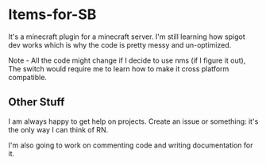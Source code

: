 # Items-for-SB
It's a minecraft plugin for a minecraft server. I'm still learning how spigot dev works which is why the code is pretty messy and un-optimized.

Note - All the code might change if I decide to use nms (if I figure it out), The switch would require me to learn how to make it cross platform compatible.

## Other Stuff
I am always happy to get help on projects. Create an issue or something: it's the only way I can think of RN.

I'm also going to work on commenting code and writing documentation for it.
